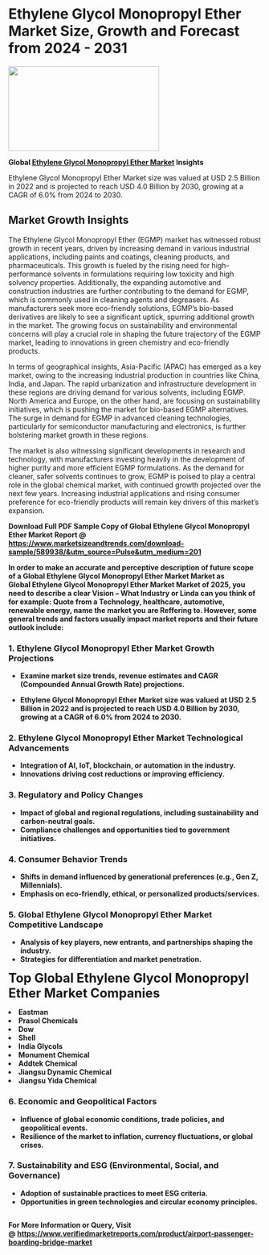 <H1>Ethylene Glycol Monopropyl Ether Market Size, Growth and Forecast from 2024 - 2031</H1><img class="aligncenter size-medium wp-image-584254" src="https://thirdeyenews.in/wp-content/uploads/2024/09/Global-Market-Research-300x168.jpeg" alt="" width="300" height="168" /><p><strong>Global&nbsp;<a href="https://www.marketsizeandtrends.com/download-sample/589938/&amp;utm_source=Pulse&amp;utm_medium=201">Ethylene Glycol Monopropyl Ether Market</a> Insights</strong></p><p>Ethylene Glycol Monopropyl Ether Market size was valued at USD 2.5 Billion in 2022 and is projected to reach USD 4.0 Billion by 2030, growing at a CAGR of 6.0% from 2024 to 2030.</p><p><h2>Market Growth Insights</h2> <p>The Ethylene Glycol Monopropyl Ether (EGMP) market has witnessed robust growth in recent years, driven by increasing demand in various industrial applications, including paints and coatings, cleaning products, and pharmaceuticals. This growth is fueled by the rising need for high-performance solvents in formulations requiring low toxicity and high solvency properties. Additionally, the expanding automotive and construction industries are further contributing to the demand for EGMP, which is commonly used in cleaning agents and degreasers. As manufacturers seek more eco-friendly solutions, EGMP’s bio-based derivatives are likely to see a significant uptick, spurring additional growth in the market. The growing focus on sustainability and environmental concerns will play a crucial role in shaping the future trajectory of the EGMP market, leading to innovations in green chemistry and eco-friendly products.</p> <p><strong></strong></p> <p>In terms of geographical insights, Asia-Pacific (APAC) has emerged as a key market, owing to the increasing industrial production in countries like China, India, and Japan. The rapid urbanization and infrastructure development in these regions are driving demand for various solvents, including EGMP. North America and Europe, on the other hand, are focusing on sustainability initiatives, which is pushing the market for bio-based EGMP alternatives. The surge in demand for EGMP in advanced cleaning technologies, particularly for semiconductor manufacturing and electronics, is further bolstering market growth in these regions.</p> <p>The market is also witnessing significant developments in research and technology, with manufacturers investing heavily in the development of higher purity and more efficient EGMP formulations. As the demand for cleaner, safer solvents continues to grow, EGMP is poised to play a central role in the global chemical market, with continued growth projected over the next few years. Increasing industrial applications and rising consumer preference for eco-friendly products will remain key drivers of this market’s expansion.</p> <p><strong></p><p><span class=""><strong>Download Full PDF Sample Copy of Global Ethylene Glycol Monopropyl Ether Market Report</strong> @ <a href="https://www.marketsizeandtrends.com/download-sample/589938/&amp;utm_source=Pulse&amp;utm_medium=201" target="_blank">https://www.marketsizeandtrends.com/download-sample/589938/&amp;utm_source=Pulse&amp;utm_medium=201</a></span></p><p>In order to make an accurate and perceptive description of future scope of a Global&nbsp;Ethylene Glycol Monopropyl Ether Market Market as Global&nbsp;Ethylene Glycol Monopropyl Ether Market Market of 2025, you need to describe a clear Vision &ndash; What Industry or Linda can you think of for example: Quote from a Technology, healthcare, automotive, renewable energy, name the market you are Reffering to. However, some general trends and factors usually impact market reports and their future outlook include:</p><h3>1.&nbsp;<strong>Ethylene Glycol Monopropyl Ether Market Growth Projections</strong></h3><ul><li>Examine market size trends, revenue estimates and CAGR (Compounded Annual Growth Rate) projections.</li><li><p>Ethylene Glycol Monopropyl Ether Market size was valued at USD 2.5 Billion in 2022 and is projected to reach USD 4.0 Billion by 2030, growing at a CAGR of 6.0% from 2024 to 2030.</p></li></ul><h3>2.&nbsp;<strong>Ethylene Glycol Monopropyl Ether Market Technological Advancements</strong></h3><ul><li>Integration of AI, IoT, blockchain, or automation in the industry.</li><li>Innovations driving cost reductions or improving efficiency.</li></ul><h3>3.&nbsp;<strong>Regulatory and Policy Changes</strong></h3><ul><li>Impact of global and regional regulations, including sustainability and carbon-neutral goals.</li><li>Compliance challenges and opportunities tied to government initiatives.</li></ul><h3>4.&nbsp;<strong>Consumer Behavior Trends</strong></h3><ul><li>Shifts in demand influenced by generational preferences (e.g., Gen Z, Millennials).</li><li>Emphasis on eco-friendly, ethical, or personalized products/services.</li></ul><h3>5.&nbsp;<strong>Global Ethylene Glycol Monopropyl Ether Market Competitive Landscape</strong></h3><ul><li>Analysis of key players, new entrants, and partnerships shaping the industry.</li><li>Strategies for differentiation and market penetration.</li></ul><p data-pm-slice="1 1 []"><span style="color: inherit; font-family: inherit; font-size: 25px;">Top Global Ethylene Glycol Monopropyl Ether Market Companies</span></p><div class="" data-test-id=""><p><li>Eastman</li><li> Prasol Chemicals</li><li> Dow</li><li> Shell</li><li> India Glycols</li><li> Monument Chemical</li><li> Addtek Chemical</li><li> Jiangsu Dynamic Chemical</li><li> Jiangsu Yida Chemical</li></p></div><h3>6.&nbsp;<strong>Economic and Geopolitical Factors</strong></h3><ul><li>Influence of global economic conditions, trade policies, and geopolitical events.</li><li>Resilience of the market to inflation, currency fluctuations, or global crises.</li></ul><h3>7.&nbsp;<strong>Sustainability and ESG (Environmental, Social, and Governance)</strong></h3><ul><li>Adoption of sustainable practices to meet ESG criteria.</li><li>Opportunities in green technologies and circular economy principles.</li></ul><h2><strong style="font-size: 14px;">For More Information or Query, Visit @&nbsp;</strong><a style="background-color: #ffffff; font-size: 14px;" href="https://www.marketsizeandtrends.com/report/ethylene-glycol-monopropyl-ether-market/" target="_blank">https://www.verifiedmarketreports.com/product/airport-passenger-boarding-bridge-market</a></h2>
